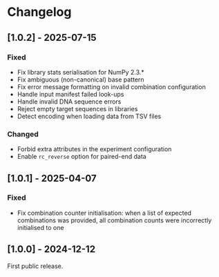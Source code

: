 # Changelog

## [1.0.2] - 2025-07-15

### Fixed

- Fix library stats serialisation for NumPy 2.3.*
- Fix ambiguous (non-canonical) base pattern
- Fix error message formatting on invalid combination configuration
- Handle input manifest failed look-ups
- Handle invalid DNA sequence errors
- Reject empty target sequences in libraries
- Detect encoding when loading data from TSV files

### Changed

- Forbid extra attributes in the experiment configuration
- Enable `rc_reverse` option for paired-end data

## [1.0.1] - 2025-04-07

### Fixed

- Fix combination counter initialisation: when a list of expected combinations was provided, all combination counts were incorrectly initialised to one

## [1.0.0] - 2024-12-12

First public release.
